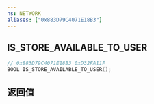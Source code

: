 ```yaml
---
ns: NETWORK
aliases: ["0x883D79C4071E18B3"]
---
```

## IS_STORE_AVAILABLE_TO_USER

```c
// 0x883D79C4071E18B3 0xD32FA11F
BOOL IS_STORE_AVAILABLE_TO_USER();
```


## 返回值
